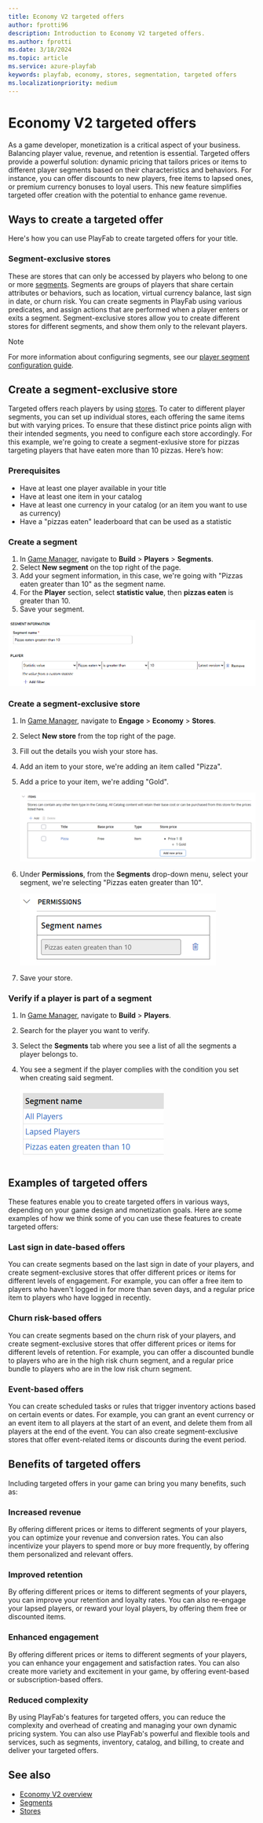 ```yaml
---
title: Economy V2 targeted offers
author: fprotti96
description: Introduction to Economy V2 targeted offers.
ms.author: fprotti
ms.date: 3/18/2024
ms.topic: article
ms.service: azure-playfab
keywords: playfab, economy, stores, segmentation, targeted offers
ms.localizationpriority: medium
---
```


# Economy V2 targeted offers

As a game developer, monetization is a critical aspect of your business. Balancing player value, revenue, and retention is essential. Targeted offers provide a powerful solution: dynamic pricing that tailors prices or items to different player segments based on their characteristics and behaviors. For instance, you can offer discounts to new players, free items to lapsed ones, or premium currency bonuses to loyal users. This new feature simplifies targeted offer creation with the potential to enhance game revenue.

## Ways to create a targeted offer

Here's how you can use PlayFab to create targeted offers for your title.

### Segment-exclusive stores

These are stores that can only be accessed by players who belong to one or more [segments](../playerdata/player-segments.md). Segments are groups of players that share certain attributes or behaviors, such as location, virtual currency balance, last sign in date, or churn risk. You can create segments in PlayFab using various predicates, and assign actions that are performed when a player enters or exits a segment. Segment-exclusive stores allow you to create different stores for different segments, and show them only to the relevant players.

> [!NOTE]
> For more information about configuring segments, see our [player segment configuration guide](../playerdata/player-segment-configuration.md).

## Create a segment-exclusive store

Targeted offers reach players by using [stores](../economy-v2/stores.md). To cater to different player segments, you can set up individual stores, each offering the same items but with varying prices. To ensure that these distinct price points align with their intended segments, you need to configure each store accordingly. For this example, we're going to create a segment-exlusive store for pizzas targeting players that have eaten more than 10 pizzas. Here’s how:

### Prerequisites

- Have at least one player available in your title
- Have at least one item in your catalog
- Have at least one currency in your catalog (or an item you want to use as currency)
- Have a "pizzas eaten" leaderboard that can be used as a statistic

### Create a segment

1. In [Game Manager](https://developer.playfab.com/), navigate to **Build** > **Players** > **Segments**.
2. Select **New segment** on the top right of the page.
3. Add your segment information, in this case, we're going with "Pizzas eaten greater than 10" as the segment name.
4. For the **Player** section, select **statistic value**, then **pizzas eaten** is greater than 10.
5. Save your segment.

![Segment information](../economy-v2/media/targeted-offers/segment-information.png)

### Create a segment-exclusive store

1. In [Game Manager](https://developer.playfab.com/), navigate to **Engage** > **Economy** > **Stores**.
2. Select **New store** from the top right of the page.
3. Fill out the details you wish your store has.
4. Add an item to your store, we're adding an item called "Pizza".
5. Add a price to your item, we're adding "Gold".

    ![Store item with price](../economy-v2/media/targeted-offers/store-item.png)

6. Under **Permissions**, from the **Segments** drop-down menu, select your segment, we're selecting "Pizzas eaten greater than 10".

    ![Segment linking](../economy-v2/media/targeted-offers/segment-linking.png)

7. Save your store.

### Verify if a player is part of a segment

1. In [Game Manager](https://developer.playfab.com/), navigate to **Build** > **Players**.
2. Search for the player you want to verify.
3. Select the **Segments** tab where you see a list of all the segments a player belongs to.
4. You see a segment if the player complies with the condition you set when creating said segment.

    ![Player segments](../economy-v2/media/targeted-offers/player-segments.png)

## Examples of targeted offers

These features enable you to create targeted offers in various ways, depending on your game design and monetization goals. Here are some examples of how we think some of you can use these features to create targeted offers:

### Last sign in date-based offers

You can create segments based on the last sign in date of your players, and create segment-exclusive stores that offer different prices or items for different levels of engagement. For example, you can offer a free item to players who haven't logged in for more than seven days, and a regular price item to players who have logged in recently.

### Churn risk-based offers

You can create segments based on the churn risk of your players, and create segment-exclusive stores that offer different prices or items for different levels of retention. For example, you can offer a discounted bundle to players who are in the high risk churn segment, and a regular price bundle to players who are in the low risk churn segment.

### Event-based offers

You can create scheduled tasks or rules that trigger inventory actions based on certain events or dates. For example, you can grant an event currency or an event item to all players at the start of an event, and delete them from all players at the end of the event. You can also create segment-exclusive stores that offer event-related items or discounts during the event period.

## Benefits of targeted offers

Including targeted offers in your game can bring you many benefits, such as:

### Increased revenue

By offering different prices or items to different segments of your players, you can optimize your revenue and conversion rates. You can also incentivize your players to spend more or buy more frequently, by offering them personalized and relevant offers.

### Improved retention

By offering different prices or items to different segments of your players, you can improve your retention and loyalty rates. You can also re-engage your lapsed players, or reward your loyal players, by offering them free or discounted items.

### Enhanced engagement

By offering different prices or items to different segments of your players, you can enhance your engagement and satisfaction rates. You can also create more variety and excitement in your game, by offering event-based or subscription-based offers.

### Reduced complexity

By using PlayFab's features for targeted offers, you can reduce the complexity and overhead of creating and managing your own dynamic pricing system. You can also use PlayFab's powerful and flexible tools and services, such as segments, inventory, catalog, and billing, to create and deliver your targeted offers.

## See also

* [Economy V2 overview](../economy-v2/overview.md)
* [Segments](../playerdata/player-segments.md)
* [Stores](../economy-v2/stores.md)
